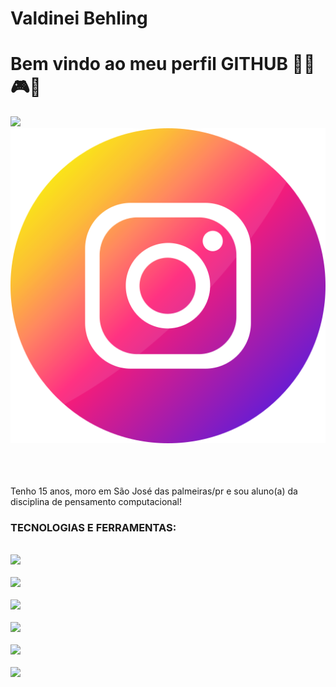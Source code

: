 <div display="inline-block">

<h1 align="left"> Valdinei Behling</h1>
<h1 align="left">Bem vindo ao meu perfil GITHUB 🗿🍷🎮✨ </h1>
<img src="https://cdn.jsdelivr.net/gh/devicons/devicon/icons/facebook/facebook-original.svg"width=80px" />
<img src="https://github.com/valdinei5/valdinei/blob/main/instagram.png?raw=true width="80px" />
<img src"https://github.com/valdinei5/valdinei/blob/main/whatsapp.png?raw=true" width="80px""/>

</div>

</br>
</br>

Tenho 15 anos, moro em São José das palmeiras/pr e sou aluno(a) da disciplina de pensamento computacional!

### TECNOLOGIAS E FERRAMENTAS:
<code> <img src="https://cdn.jsdelivr.net/gh/devicons/devicon/icons/html5/html5-original.svg" windth="80px" /> </code>
<code> <img src="https://cdn.jsdelivr.net/gh/devicons/devicon/icons/css3/css3-original.svg" windth="80px" /> </code>
<code> <img src="https://cdn.jsdelivr.net/gh/devicons/devicon/icons/javascript/javascript-original.svg" windth="80px" /> </code>
<code> <img src="https://cdn.jsdelivr.net/gh/devicons/devicon/icons/git/git-original.svg" windth="80px" /> </code>
<code> <img src="https://cdn.jsdelivr.net/gh/devicons/devicon/icons/github/github-original.svg" windth="80px" /> </code>
<code> <img src="https://cdn.jsdelivr.net/gh/devicons/devicon/icons/vscode/vscode-plain.svg" windth="80px" /> </code>

